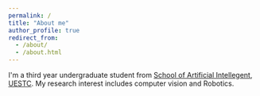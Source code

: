 ```yaml
---
permalink: /
title: "About me"
author_profile: true
redirect_from: 
  - /about/
  - /about.html
---
```


I'm a third year undergraduate student from [School of Artificial Intellegent](http://ai.scnu.edu.cn/), [UESTC](https://www.scnu.edu.cn/). My research interest includes computer vision and Robotics.
